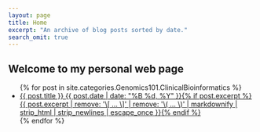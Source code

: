 ```yaml
---
layout: page
title: Home
excerpt: "An archive of blog posts sorted by date."
search_omit: true
---
```


## Welcome to my personal web page

<ul class="post-list">
{% for post in site.categories.Genomics101.ClinicalBioinformatics %} 
  <li><article><a href="{{ site.url }}{{ post.url }}">{{ post.title }} <span class="entry-date"><time datetime="{{ post.date | date_to_xmlschema }}">{{ post.date | date: "%B %d, %Y" }}</time></span>{% if post.excerpt %} <span class="excerpt">{{ post.excerpt | remove: '\[ ... \]' | remove: '\( ... \)' | markdownify | strip_html | strip_newlines | escape_once }}</span>{% endif %}</a></article></li>
{% endfor %}
</ul>
